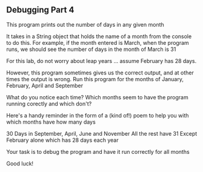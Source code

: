 
## Debugging Part 4

This program prints out the number of days in any given month

It takes in a String object that holds the name of a month from the console to do this. For example, if the month entered is March, when the program runs, we should see the number of days in the month of March is 31

For this lab, do not worry about leap years ... assume February has 28 days.

However, this program sometimes gives us the correct output, and at other times the output is wrong. Run this program for the months of January, February, April and September

What do you notice each time? Which months seem to have the program running corectly and which don't?

Here's a handy reminder in the form of a (kind of!) poem to help you with which months have how many days

30 Days in September,
April, June and November
All the rest have 31
Except February alone
which has 28 days each year

Your task is to debug the program and have it run correctly for all months

Good luck!

